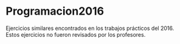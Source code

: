 # Programacion2016
Ejercicios similares encontrados en los trabajos prácticos del 2016. <br>
Estos ejercicios no fueron revisados por los profesores.
